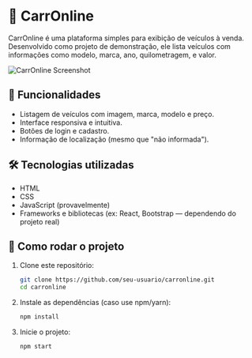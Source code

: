 
# 🚗 CarrOnline

CarrOnline é uma plataforma simples para exibição de veículos à venda. Desenvolvido como projeto de demonstração, ele lista veículos com informações como modelo, marca, ano, quilometragem, e valor.

![CarrOnline Screenshot](./f6bc7cb8-d848-4938-8659-8b2af7e10b17.png)

## 🔧 Funcionalidades

- Listagem de veículos com imagem, marca, modelo e preço.
- Interface responsiva e intuitiva.
- Botões de login e cadastro.
- Informação de localização (mesmo que "não informada").

## 🛠️ Tecnologias utilizadas

- HTML
- CSS
- JavaScript (provavelmente)
- Frameworks e bibliotecas (ex: React, Bootstrap — dependendo do projeto real)

## 🚀 Como rodar o projeto

1. Clone este repositório:
   ```bash
   git clone https://github.com/seu-usuario/carronline.git
   cd carronline
   ```

2. Instale as dependências (caso use npm/yarn):
   ```bash
   npm install
   ```

3. Inicie o projeto:
   ```bash
   npm start
   ```



